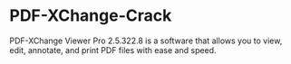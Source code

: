 # PDF-XChange-Crack
PDF-XChange Viewer Pro 2.5.322.8 is a software that allows you to view, edit, annotate, and print PDF files with ease and speed.
